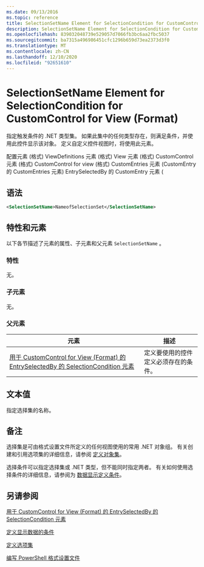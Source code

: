 ```yaml
---
ms.date: 09/13/2016
ms.topic: reference
title: SelectionSetName Element for SelectionCondition for CustomControl for View (Format)
description: SelectionSetName Element for SelectionCondition for CustomControl for View (Format)
ms.openlocfilehash: 839032048739e529057d7066fb3bc6aa2fbc5037
ms.sourcegitcommit: ba7315a496986451cfc1296b659d73ea2373d3f0
ms.translationtype: MT
ms.contentlocale: zh-CN
ms.lasthandoff: 12/10/2020
ms.locfileid: "92651610"
---
```

# <a name="selectionsetname-element-for-selectioncondition-for-customcontrol-for-view-format"></a>SelectionSetName Element for SelectionCondition for CustomControl for View (Format)

指定触发条件的 .NET 类型集。 如果此集中的任何类型存在，则满足条件，并使用此控件显示该对象。 定义自定义控件视图时，将使用此元素。

配置元素 (格式) ViewDefinitions 元素 (格式) View 元素 (格式) CustomControl 元素 (格式) CustomControl for view (格式) CustomEntries 元素 (CustomEntry 的 CustomEntries 元素) EntrySelectedBy 的 CustomEntry 元素 (

## <a name="syntax"></a>语法

```xml
<SelectionSetName>NameofSelectionSet</SelectionSetName>
```

## <a name="attributes-and-elements"></a>特性和元素

以下各节描述了元素的属性、子元素和父元素 `SelectionSetName` 。

### <a name="attributes"></a>特性

无。

### <a name="child-elements"></a>子元素

无。

### <a name="parent-elements"></a>父元素

|元素|描述|
|-------------|-----------------|
|[用于 CustomControl for View (Format) 的 EntrySelectedBy 的 SelectionCondition 元素 ](./selectioncondition-element-for-entryselectedby-for-customcontrol-format.md)|定义要使用的控件定义必须存在的条件。|

## <a name="text-value"></a>文本值

指定选择集的名称。

## <a name="remarks"></a>备注

选择集是可由格式设置文件所定义的任何视图使用的常用 .NET 对象组。 有关创建和引用选项集的详细信息，请参阅 [定义对象集](./defining-selection-sets.md)。

选择条件可以指定选择集或 .NET 类型，但不能同时指定两者。 有关如何使用选择条件的详细信息，请参阅为 [数据显示定义条件](./defining-conditions-for-displaying-data.md)。

## <a name="see-also"></a>另请参阅

[用于 CustomControl for View (Format) 的 EntrySelectedBy 的 SelectionCondition 元素 ](./selectioncondition-element-for-entryselectedby-for-customcontrol-format.md)

[定义显示数据的条件](./defining-conditions-for-displaying-data.md)

[定义选项集](./defining-selection-sets.md)

[编写 PowerShell 格式设置文件](./writing-a-powershell-formatting-file.md)
